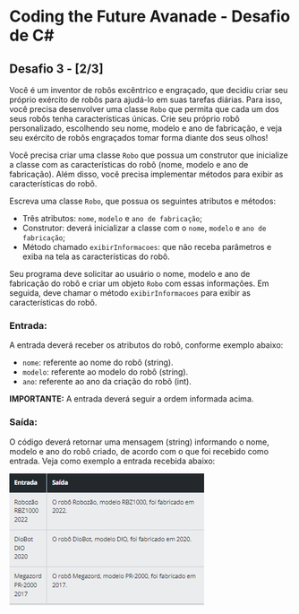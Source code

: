 # Coding the Future Avanade - Desafio de C#

## Desafio 3 - [2/3]

Você é um inventor de robôs excêntrico e engraçado, que decidiu criar seu próprio exército de robôs para ajudá-lo em suas tarefas diárias. Para isso, você precisa desenvolver uma classe `Robo` que permita que cada um dos seus robôs tenha características únicas. Crie seu próprio robô personalizado, escolhendo seu nome, modelo e ano de fabricação, e veja seu exército de robôs engraçados tomar forma diante dos seus olhos!

Você precisa criar uma classe `Robo` que possua um construtor que inicialize a classe com as características do robô (nome, modelo e ano de fabricação). Além disso, você precisa implementar métodos para exibir as características do robô.

Escreva uma classe `Robo`, que possua os seguintes atributos e métodos:

- Três atributos: `nome`, `modelo` e `ano de fabricação`;
- Construtor: deverá inicializar a classe com o `nome`, `modelo` e `ano de fabricação`;
- Método chamado `exibirInformacoes`: que não receba parâmetros e exiba na tela as características do robô.

Seu programa deve solicitar ao usuário o nome, modelo e ano de fabricação do robô e criar um objeto `Robo` com essas informações. Em seguida, deve chamar o método `exibirInformacoes` para exibir as características do robô.

### Entrada:
A entrada deverá receber os atributos do robô, conforme exemplo abaixo:

- `nome`: referente ao nome do robô (string).
- `modelo`: referente ao modelo do robô (string).
- `ano`: referente ao ano da criação do robô (int).

**IMPORTANTE:** A entrada deverá seguir a ordem informada acima.

### Saída:
O código deverá retornar uma mensagem (string) informando o nome, modelo e ano do robô criado, de acordo com o que foi recebido como entrada. Veja como exemplo a entrada recebida abaixo:

![alt text](img/image.png)
